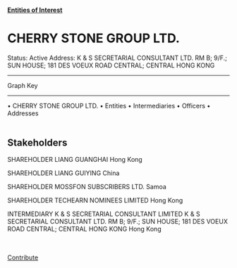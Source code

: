 #### [Entities of Interest](/list.html)
<link rel="stylesheet" type="text/css" href="../../assets/style.css">

<style>
body{background-image:url("http://eoi-graphs.s3-website-eu-west-1.amazonaws.com/CHERRY_STONE_GROUP_LTD..png");background-repeat: no-repeat;background-size: contain;}
.markdown>p>span{background-color: white;}
</style>

# CHERRY STONE GROUP LTD.
<span>Status: Active
Address: K & S SECRETARIAL CONSULTANT LTD. RM B; 9/F.; SUN HOUSE; 181 DES VOEUX ROAD CENTRAL; CENTRAL HONG KONG
</span>

---



<div class="legend">
Graph Key
<hr>
<span class="focus">• CHERRY STONE GROUP LTD.</span>
<span class="entity">• Entities</span>
<span class="intermediary">• Intermediaries</span>
<span class="officer">• Officers</span>
<span class="address">• Addresses</span>
</div><br>


## Stakeholders
<span>SHAREHOLDER
LIANG GUANGHAI
Hong Kong
</span>

<span>SHAREHOLDER
LIANG GUIYING
China
</span>

<span>SHAREHOLDER
MOSSFON SUBSCRIBERS LTD.
Samoa
</span>

<span>SHAREHOLDER
TECHEARN NOMINEES LIMITED
Hong Kong
</span>

<span>INTERMEDIARY
K & S SECRETARIAL CONSULTANT LIMITED
K & S SECRETARIAL CONSULTANT LTD. RM B; 9/F.; SUN HOUSE; 181 DES VOEUX ROAD CENTRAL; CENTRAL HONG KONG
Hong Kong
</span>


<br><br><a class="contribute_button" href="Readme.md">Contribute</a>